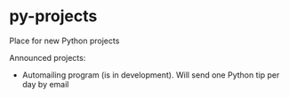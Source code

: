 # py-projects
Place for new Python projects

Announced projects:

* Automailing program (is in development). Will send one Python tip per day by email